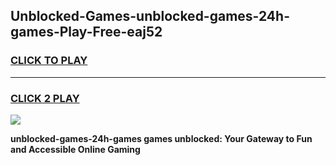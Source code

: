 
## Unblocked-Games-unblocked-games-24h-games-Play-Free-eaj52
<h3>
<a href="https://premium76.site?title=unblocked-games-24h-games&ref=09A">CLICK TO PLAY</a></h3>
<hr>

<h3>
<a href="https://premium76.site?title=unblocked-games-24h-games&ref=09A">CLICK 2 PLAY</a>
  
</h3>

<a href="https://premium76.site?title=unblocked-games-24h-games&ref=09A"><img src="https://clearcache.store/games.png"></a>


**unblocked-games-24h-games games unblocked: Your Gateway to Fun and Accessible Online Gaming**
